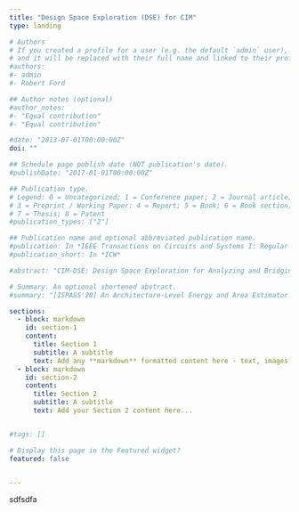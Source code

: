 ```yaml
---
title: "Design Space Exploration (DSE) for CIM"
type: landing

# Authors
# If you created a profile for a user (e.g. the default `admin` user), write the username (folder name) here 
# and it will be replaced with their full name and linked to their profile.
#authors:
#- admin
#- Robert Ford

## Author notes (optional)
#author_notes:
#- "Equal contribution"
#- "Equal contribution"

#date: "2013-07-01T00:00:00Z"
doi: ""

## Schedule page publish date (NOT publication's date).
#publishDate: "2017-01-01T00:00:00Z"

## Publication type.
# Legend: 0 = Uncategorized; 1 = Conference paper; 2 = Journal article;
# 3 = Preprint / Working Paper; 4 = Report; 5 = Book; 6 = Book section;
# 7 = Thesis; 8 = Patent
#publication_types: ["2"]

## Publication name and optional abbreviated publication name.
#publication: In *IEEE Transactions on Circuits and Systems I: Regular Papers*
#publication_short: In *ICW*

#abstract: "CIM-DSE: Design Space Exploration for Analyzing and Bridging the Efficiency Gap between the Computing-in-Memory Macro and Accelerator (under review)"

# Summary. An optional shortened abstract.
#summary: "[ISPASS'20] An Architecture-Level Energy and Area Estimator for Processing-In-Memory Accelerator Designs [TCAD'23] MNSIM 2.0: A Behavior-Level Modeling Tool for Processing-In-Memory Architectures"

sections:
  - block: markdown
    id: section-1
    content:
      title: Section 1
      subtitle: A subtitle
      text: Add any **markdown** formatted content here - text, images, videos, galleries - and even HTML code!
  - block: markdown
    id: section-2
    content:
      title: Section 2
      subtitle: A subtitle
      text: Add your Section 2 content here...


#tags: []

# Display this page in the Featured widget?
featured: false


---
```


sdfsdfa
